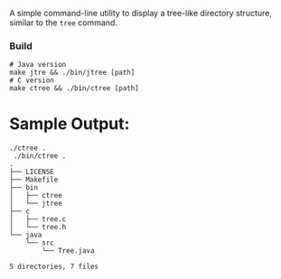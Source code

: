 A simple command-line utility to display a tree-like directory structure, similar to the `tree` command. 

### Build

```console
# Java version
make jtre && ./bin/jtree [path]
# C version
make ctree && ./bin/ctree [path]
```

# Sample Output:
``` console
./ctree .
 ./bin/ctree .
.
├── LICENSE
├── Makefile
├── bin
│   ├── ctree
│   └── jtree
├── c
│   ├── tree.c
│   └── tree.h
└── java
    └── src
        └── Tree.java

5 directories, 7 files
```
